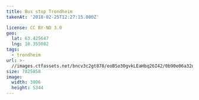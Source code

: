 ```yaml
---
title: Bus stop Trondheim
takenAt: '2018-02-25T12:27:15.000Z'

license: CC BY-ND 3.0
geo:
  lat: 63.425647
  lng: 10.355002
tags:
  - trondheim
url: >-
  //images.ctfassets.net/bncv3c2gt878/eoBSo3OgvkLEaHbq26I42/0b90e06a32d0dbb93d8d4c95cf8d56b9/bus-stop-trondheim_40611260561_o
size: 7825058
image:
  width: 3006
  height: 5344
---
```

